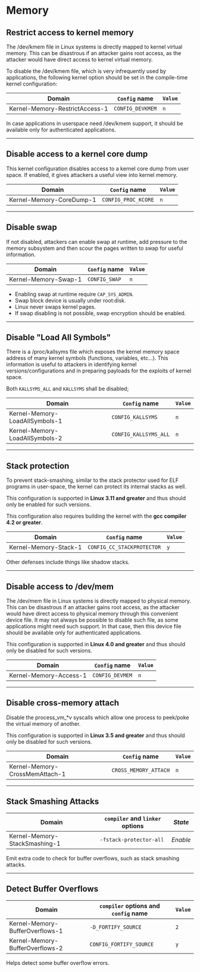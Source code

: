 # Memory

## Restrict access to kernel memory

The /dev/kmem file in Linux systems is directly mapped to kernel virtual memory. This can be disastrous if an attacker gains root access, as the attacker would have direct access to kernel virtual memory.

To disable the /dev/kmem file, which is very infrequently used by applications, the following kernel option should be set in the compile-time kernel configuration:

<!-- section-config -->

Domain                         | `Config` name    | `Value`
------------------------------ | ---------------- | -------
Kernel-Memory-RestrictAccess-1 | `CONFIG_DEVKMEM` | `n`

<!-- end-section-config -->

In case applications in userspace need /dev/kmem support, it should be available only for authenticated applications.

--------------------------------------------------------------------------------

## Disable access to a kernel core dump

This kernel configuration disables access to a kernel core dump from user space. If enabled, it gives attackers a useful view into kernel memory.

<!-- section-config -->

Domain                   | `Config` name       | `Value`
------------------------ | ------------------- | -------
Kernel-Memory-CoreDump-1 | `CONFIG_PROC_KCORE` | `n`

<!-- end-section-config -->

--------------------------------------------------------------------------------

## Disable swap

If not disabled, attackers can enable swap at runtime, add pressure to the memory subsystem and then scour the pages written to swap for useful information.

<!-- section-config -->

Domain               | `Config` name | `Value`
-------------------- | ------------- | -------
Kernel-Memory-Swap-1 | `CONFIG_SWAP` | `n`

<!-- end-section-config -->

<!-- section-note -->

- Enabling swap at runtime require `CAP_SYS_ADMIN`.
- Swap block device is usually under root:disk.
- Linux never swaps kernel pages.
- If swap disabling is not possible, swap encryption should be enabled.

<!-- end-section-note -->

--------------------------------------------------------------------------------

<!-- pagebreak -->

## Disable "Load All Symbols"

There is a /proc/kallsyms file which exposes the kernel memory space address of many kernel symbols (functions, variables, etc...). This information is useful to attackers in identifying kernel versions/configurations and in preparing payloads for the exploits of kernel space.

Both `KALLSYMS_ALL` and `KALLSYMS` shall be disabled;

<!-- section-config -->

Domain                         | `Config` name         | `Value`
------------------------------ | --------------------- | -------
Kernel-Memory-LoadAllSymbols-1 | `CONFIG_KALLSYMS`     | `n`
Kernel-Memory-LoadAllSymbols-2 | `CONFIG_KALLSYMS_ALL` | `n`

<!-- end-section-config -->

--------------------------------------------------------------------------------

## Stack protection

To prevent stack-smashing, similar to the stack protector used for ELF programs in user-space, the kernel can protect its internal stacks as well.

This configuration is supported in **Linux 3.11 and greater** and thus should only be enabled for such versions.

This configuration also requires building the kernel with the **gcc compiler 4.2 or greater**.

<!-- section-config -->

Domain                | `Config` name              | `Value`
--------------------- | -------------------------- | -------
Kernel-Memory-Stack-1 | `CONFIG_CC_STACKPROTECTOR` | `y`

<!-- end-section-config -->

Other defenses include things like shadow stacks.

--------------------------------------------------------------------------------

## Disable access to /dev/mem

The /dev/mem file in Linux systems is directly mapped to physical memory. This can be disastrous if an attacker gains root access, as the attacker would have direct access to physical memory through this convenient device file. It may not always be possible to disable such file, as some applications might need such support. In that case, then this device file should be available only for authenticated applications.

This configuration is supported in **Linux 4.0 and greater** and thus should only be disabled for such versions.

<!-- section-config -->

Domain                 | `Config` name   | `Value`
---------------------- | --------------- | -------
Kernel-Memory-Access-1 | `CONFIG_DEVMEM` | `n`

<!-- end-section-config -->

--------------------------------------------------------------------------------

<!-- pagebreak -->

## Disable cross-memory attach

Disable the process_vm_*v syscalls which allow one process to peek/poke the virtual memory of another.

This configuration is supported in **Linux 3.5 and greater** and thus should only be disabled for such versions.

<!-- section-config -->

Domain                         | `Config` name         | `Value`
------------------------------ | --------------------- | -------
Kernel-Memory-CrossMemAttach-1 | `CROSS_MEMORY_ATTACH` | `n`

<!-- end-section-config -->

--------------------------------------------------------------------------------

## Stack Smashing Attacks

<!-- section-config -->

Domain                        | `compiler` and `linker` options | _State_
----------------------------- | ------------------------------- | --------
Kernel-Memory-StackSmashing-1 | `-fstack-protector-all`         | _Enable_

<!-- end-section-config -->

Emit extra code to check for buffer overflows, such as stack smashing attacks.

--------------------------------------------------------------------------------

## Detect Buffer Overflows

<!-- section-config -->

Domain                          | `compiler` options and `config` name | `Value`
------------------------------- | ------------------------------------ | -------
Kernel-Memory-BufferOverflows-1 | `-D_FORTIFY_SOURCE`                  | `2`
Kernel-Memory-BufferOverflows-2 | `CONFIG_FORTIFY_SOURCE`              | `y`

<!-- end-section-config -->

Helps detect some buffer overflow errors.
